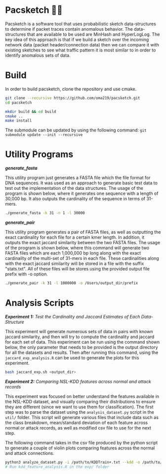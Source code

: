 # Pacsketch :running_man:

Pacsketch is a software tool that uses probabilistic sketch data-structures to determine if packet traces contain anomalous behavior. The data-structures that are available to be used are MinHash and HyperLogLog. The key idea of this approach is that if we build a sketch over the incoming network data (packet header/connection data) then we can compare it with existing sketches to see what traffic pattern it is most similar to in order to identify anomalous sets of data.

# Build
In order to build pacsketch, clone the repository and use cmake.

```sh
git clone --recursive https://github.com/oma219/pacsketch.git
cd pacsketch 

mkdir build && cd build
cmake ..
make install
```
The submodule can be updated by using the following command: `git submodule update --init --recursive`

# Utility Programs

***generate_fasta***

This utility program just generates a FASTA file which the file format for DNA sequences. It was used as an approach to generate basic test data to test out the implementation of the data structures. The usage of the program is shown below, where it generates one sequence with a length of 30,000 bp. It also outputs the cardinality of the sequence in terms of 31-mers.

```sh
./generate_fasta -k 31 -n 1 -l 30000
```

***generate_pair***

This utility program generates a pair of FASTA files, as well as outputting the exact cardinality for each file for a certain kmer length. In addition, it outputs the exact jaccard similarity between the two FASTA files. The usage of the program is shown below, where this command will generate two FASTA files which are each 1,000,000 bp long along with the exact cardinality of the multi-set of 31-mers in each file. These cardinalities along with the exact jaccard similarity will be stored in a file with the suffix "stats.txt". All of these files will be stores using the provided output file prefix with -o option.

```sh
./generate_pair -k 31 -l 1000000 -o /Users/output_dir/prefix
```

# Analysis Scripts

***Experiment 1:** Test the Cardinality and Jaccard Estimates of Each Data-Structure*

This experiment will generate numerous sets of data in pairs with known jaccard similarity, and then will try to compute the cardinality and jaccard for each set of data. This experiment can be run using the command shown below, the only parameter that needs to be provided is the output directory for all the datasets and results. Then after running this command, using the `jaccard_exp_analysis.R` can be used to generate the plots for this experiment.

```sh
bash jaccard_exp.sh <output_dir>
```

***Experiment 2:** Comparing NSL-KDD features across normal and attack records*

This experiment was focused on better understand the features available in the NSL-KDD dataset, and visually comparing their distributions to ensure they are different (since we want to use them for classification). The first step was to parse the dataset using the `analysis_dataset.py` script in the `util/` folder. This script will generate various files that include data such as the class breakdown, mean/standard deviation of each feature across normal or attack records, as well as modified csv file to use for the next step. 

The following command takes in the csv file produced by the python script to generate a couple of violin plots comparing features across the normal and attack connections.

```sh
python3 analyze_dataset.py -i /path/to/KDDTrain+.txt --kdd -o /path/to/output/nsl_kdd
# Run kdd_feature_analysis.R in the exp/ folder
```
